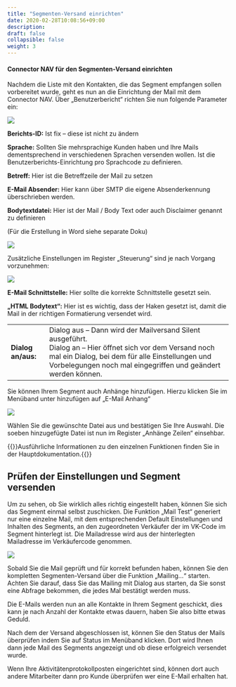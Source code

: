 ```yaml
---
title: "Segmenten-Versand einrichten"
date: 2020-02-28T10:08:56+09:00
description: 
draft: false
collapsible: false
weight: 3
---
```


#### Connector NAV für den Segmenten-Versand einrichten

Nachdem die Liste mit den Kontakten, die das Segment empfangen sollen vorbereitet wurde, geht es nun an die Einrichtung der Mail mit dem Connector NAV. Über „Benutzerbericht“ richten Sie nun folgende Parameter ein:

![](/images/connectornav/segment/setup1.png)

**Berichts-ID:** Ist fix – diese ist nicht zu ändern

**Sprache:** Sollten Sie mehrsprachige Kunden haben und Ihre Mails dementsprechend in verschiedenen Sprachen versenden wollen. Ist die Benutzerberichts-Einrichtung pro Sprachcode zu definieren.

**Betreff:** Hier ist die Betreffzeile der Mail zu setzen

**E-Mail Absender:** Hier kann über SMTP die eigene Absenderkennung überschrieben werden.

**Bodytextdatei:** Hier ist der Mail / Body Text oder auch Disclaimer genannt zu definieren

(Für die Erstellung in Word siehe separate Doku)

![](/images/connectornav/segment/setup2.png)

Zusätzliche Einstellungen im Register „Steuerung“ sind je nach Vorgang vorzunehmen:

![](/images/connectornav/segment/setup3.png)

**E-Mail Schnittstelle:** Hier sollte die korrekte Schnittstelle gesetzt sein.

**„HTML Bodytext“:** Hier ist es wichtig, dass der Haken gesetzt ist, damit die Mail in der richtigen Formatierung versendet wird.

<table>
<tr>
<td><strong>Dialog an/aus:</strong></td>
<td>Dialog aus – Dann wird der Mailversand Silent ausgeführt.<br />Dialog an – Hier öffnet sich vor dem Versand noch mal ein Dialog, bei dem für alle Einstellungen und Vorbelegungen noch mal eingegriffen und geändert werden können.</td>
</tr>
</table>

Sie können Ihrem Segment auch Anhänge hinzufügen. Hierzu klicken Sie im Menüband unter hinzufügen auf „E-Mail Anhang“

![](/images/connectornav/segment/setup4.png)

Wählen Sie die gewünschte Datei aus und bestätigen Sie Ihre Auswahl. Die soeben hinzugefügte Datei ist nun im Register „Anhänge Zeilen“ einsehbar.

{{<notice info>}}Ausführliche Informationen zu den einzelnen Funktionen finden Sie in der Hauptdokumentation.{{</notice>}}

## Prüfen der Einstellungen und Segment versenden

Um zu sehen, ob Sie wirklich alles richtig eingestellt haben, können Sie sich das Segment einmal selbst zuschicken. Die Funktion „Mail Test“ generiert nur eine einzelne Mail, mit dem entsprechenden Default Einstellungen und Inhalten des Segments, an den zugeordneten Verkäufer der im VK-Code im Segment hinterlegt ist. Die Mailadresse wird aus der hinterlegten Mailadresse im Verkäufercode genommen.

![](/images/connectornav/segment/setup5.png)

Sobald Sie die Mail geprüft und für korrekt befunden haben, können Sie den kompletten Segmenten-Versand über die Funktion „Mailing…“ starten. Achten Sie darauf, dass Sie das Mailing mit Dialog aus starten, da Sie sonst eine Abfrage bekommen, die jedes Mal bestätigt werden muss.

Die E-Mails werden nun an alle Kontakte in Ihrem Segment geschickt, dies kann je nach Anzahl der Kontakte etwas dauern, haben Sie also bitte etwas Geduld.

Nach dem der Versand abgeschlossen ist, können Sie den Status der Mails überprüfen indem Sie auf Status im Menüband klicken. Dort wird Ihnen dann jede Mail des Segments angezeigt und ob diese erfolgreich versendet wurde.

Wenn Ihre Aktivitätenprotokollposten eingerichtet sind, können dort auch andere Mitarbeiter dann pro Kunde überprüfen wer eine E-Mail erhalten hat.